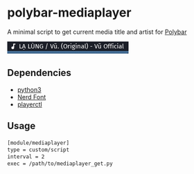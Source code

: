 # polybar-mediaplayer

A minimal script to get current media title and artist for [Polybar](https://github.com/jaagr/polybar)

![screenshot](image.jpg)  

## Dependencies
* [python3](https://www.python.org)
* [Nerd Font](https://nerdfonts.com/)
* [playerctl](https://github.com/altdesktop/playerctl)

## Usage
```  
[module/mediaplayer]  
type = custom/script
interval = 2
exec = /path/to/mediaplayer_get.py
````

